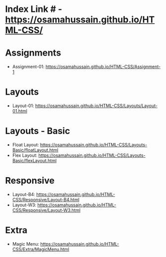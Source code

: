 # Index Link # - https://osamahussain.github.io/HTML-CSS/
# Assignments #
- Assignment-01: https://osamahussain.github.io/HTML-CSS/Assignment-1
# Layouts #
- Layout-01: https://osamahussain.github.io/HTML-CSS/Layouts/Layout-01.html
# Layouts - Basic #
- Float Layout: https://osamahussain.github.io/HTML-CSS/Layouts-Basic/floatLayout.html
- Flex Layout: https://osamahussain.github.io/HTML-CSS/Layouts-Basic/flexLayout.html
# Responsive #
- Layout-B4: https://osamahussain.github.io/HTML-CSS/Responsive/Layout-B4.html
- Layout-W3: https://osamahussain.github.io/HTML-CSS/Responsive/Layout-W3.html
# Extra #
- Magic Menu: https://osamahussain.github.io/HTML-CSS/Extra/MagicMenu.html